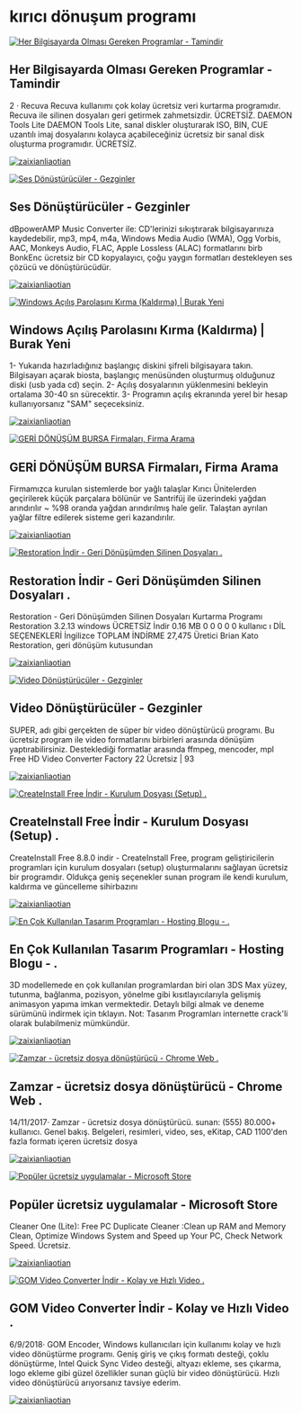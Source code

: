 # kırıcı dönuşum programı
<a href="https://mnn.zoosnet.net/LR/Chatpre.aspx?id=MNN94995150&p=https://topgrinding.com/" target="_blank">![Her Bilgisayarda Olması Gereken Programlar - Tamindir](https://github.com/technlg/images/blob/main/42.jpg)</a>
## Her Bilgisayarda Olması Gereken Programlar - Tamindir
2 · Recuva Recuva kullanımı çok kolay ücretsiz veri kurtarma programıdır. Recuva ile silinen dosyaları geri getirmek zahmetsizdir. ÜCRETSİZ. DAEMON Tools Lite DAEMON Tools Lite, sanal diskler oluşturarak ISO, BIN, CUE uzantılı imaj dosyalarını kolayca açabileceğiniz ücretsiz bir sanal disk oluşturma programıdır. ÜCRETSİZ.
<a href="https://mnn.zoosnet.net/LR/Chatpre.aspx?id=MNN94995150&p=https://topgrinding.com/" target="_blank"><img src="https://github.com/technlg/images/raw/main/chat11.jpg" alt="zaixianliaotian"/></a><a href="//whatsapp.shibangsoft.com/WhatsApp.php" ><img src="https://github.com/technlg/images/raw/main/chat11.png" alt=""></a>
<a href="https://mnn.zoosnet.net/LR/Chatpre.aspx?id=MNN94995150&p=https://topgrinding.com/" target="_blank">![Ses Dönüştürücüler - Gezginler](https://github.com/technlg/images/blob/main/40.jpg)</a>
## Ses Dönüştürücüler - Gezginler
dBpowerAMP Music Converter ile: CD'lerinizi sıkıştırarak bilgisayarınıza kaydedebilir, mp3, mp4, m4a, Windows Media Audio (WMA), Ogg Vorbis, AAC, Monkeys Audio, FLAC, Apple Lossless (ALAC) formatlarını birb BonkEnc ücretsiz bir CD kopyalayıcı, çoğu yaygın formatları destekleyen ses çözücü ve dönüştürücüdür.
<a href="https://mnn.zoosnet.net/LR/Chatpre.aspx?id=MNN94995150&p=https://topgrinding.com/" target="_blank"><img src="https://github.com/technlg/images/raw/main/chat11.jpg" alt="zaixianliaotian"/></a><a href="//whatsapp.shibangsoft.com/WhatsApp.php" ><img src="https://github.com/technlg/images/raw/main/chat11.png" alt=""></a>
<a href="https://mnn.zoosnet.net/LR/Chatpre.aspx?id=MNN94995150&p=https://topgrinding.com/" target="_blank">![Windows Açılış Parolasını Kırma (Kaldırma) | Burak Yeni](https://github.com/technlg/images/blob/main/44.jpg)</a>
## Windows Açılış Parolasını Kırma (Kaldırma) | Burak Yeni
1- Yukarıda hazırladığınız başlangıç diskini şifreli bilgisayara takın. Bilgisayarı açarak biosta, başlangıç menüsünden oluşturmuş olduğunuz diski (usb yada cd) seçin. 2- Açılış dosyalarının yüklenmesini bekleyin ortalama 30-40 sn sürecektir. 3- Programın açılış ekranında yerel bir hesap kullanıyorsanız "SAM" seçeceksiniz.
<a href="https://mnn.zoosnet.net/LR/Chatpre.aspx?id=MNN94995150&p=https://topgrinding.com/" target="_blank"><img src="https://github.com/technlg/images/raw/main/chat11.jpg" alt="zaixianliaotian"/></a><a href="//whatsapp.shibangsoft.com/WhatsApp.php" ><img src="https://github.com/technlg/images/raw/main/chat11.png" alt=""></a>
<a href="https://mnn.zoosnet.net/LR/Chatpre.aspx?id=MNN94995150&p=https://topgrinding.com/" target="_blank">![GERİ DÖNÜŞÜM BURSA Firmaları, Firma Arama](https://github.com/technlg/images/blob/main/57.jpg)</a>
## GERİ DÖNÜŞÜM BURSA Firmaları, Firma Arama
Firmamızca kurulan sistemlerde bor yağlı talaşlar Kırıcı Ünitelerden geçirilerek küçük parçalara bölünür ve Santrifüj ile üzerindeki yağdan arındırılır ~ %98 oranda yağdan arındırılmış hale gelir. Talaştan ayrılan yağlar filtre edilerek sisteme geri kazandırılır.
<a href="https://mnn.zoosnet.net/LR/Chatpre.aspx?id=MNN94995150&p=https://topgrinding.com/" target="_blank"><img src="https://github.com/technlg/images/raw/main/chat11.jpg" alt="zaixianliaotian"/></a><a href="//whatsapp.shibangsoft.com/WhatsApp.php" ><img src="https://github.com/technlg/images/raw/main/chat11.png" alt=""></a>
<a href="https://mnn.zoosnet.net/LR/Chatpre.aspx?id=MNN94995150&p=https://topgrinding.com/" target="_blank">![Restoration İndir - Geri Dönüşümden Silinen Dosyaları .](https://github.com/technlg/images/blob/main/40.jpg)</a>
## Restoration İndir - Geri Dönüşümden Silinen Dosyaları .
Restoration - Geri Dönüşümden Silinen Dosyaları Kurtarma Programı Restoration 3.2.13 windows ÜCRETSİZ İndir 0.16 MB 0 0 0 0 0 kullanıc ı DİL SEÇENEKLERİ İngilizce TOPLAM İNDİRME 27,475 Üretici Brian Kato Restoration, geri dönüşüm kutusundan 
<a href="https://mnn.zoosnet.net/LR/Chatpre.aspx?id=MNN94995150&p=https://topgrinding.com/" target="_blank"><img src="https://github.com/technlg/images/raw/main/chat11.jpg" alt="zaixianliaotian"/></a><a href="//whatsapp.shibangsoft.com/WhatsApp.php" ><img src="https://github.com/technlg/images/raw/main/chat11.png" alt=""></a>
<a href="https://mnn.zoosnet.net/LR/Chatpre.aspx?id=MNN94995150&p=https://topgrinding.com/" target="_blank">![Video Dönüştürücüler - Gezginler](https://github.com/technlg/images/blob/main/58.jpg)</a>
## Video Dönüştürücüler - Gezginler
SUPER, adı gibi gerçekten de süper bir video dönüştürücü programı. Bu ücretsiz program ile video formatlarını birbirleri arasında dönüşüm yaptırabilirsiniz. Desteklediği formatlar arasında ffmpeg, mencoder, mpl Free HD Video Converter Factory 22 Ücretsiz | 93
<a href="https://mnn.zoosnet.net/LR/Chatpre.aspx?id=MNN94995150&p=https://topgrinding.com/" target="_blank"><img src="https://github.com/technlg/images/raw/main/chat11.jpg" alt="zaixianliaotian"/></a><a href="//whatsapp.shibangsoft.com/WhatsApp.php" ><img src="https://github.com/technlg/images/raw/main/chat11.png" alt=""></a>
<a href="https://mnn.zoosnet.net/LR/Chatpre.aspx?id=MNN94995150&p=https://topgrinding.com/" target="_blank">![CreateInstall Free İndir - Kurulum Dosyası (Setup) .](https://github.com/technlg/images/blob/main/5.jpg)</a>
## CreateInstall Free İndir - Kurulum Dosyası (Setup) .
CreateInstall Free 8.8.0 indir - CreateInstall Free, program geliştiricilerin programları için kurulum dosyaları (setup) oluşturmalarını sağlayan ücretsiz bir programdır. Oldukça geniş seçenekler sunan program ile kendi kurulum, kaldırma ve güncelleme sihirbazını
<a href="https://mnn.zoosnet.net/LR/Chatpre.aspx?id=MNN94995150&p=https://topgrinding.com/" target="_blank"><img src="https://github.com/technlg/images/raw/main/chat11.jpg" alt="zaixianliaotian"/></a><a href="//whatsapp.shibangsoft.com/WhatsApp.php" ><img src="https://github.com/technlg/images/raw/main/chat11.png" alt=""></a>
<a href="https://mnn.zoosnet.net/LR/Chatpre.aspx?id=MNN94995150&p=https://topgrinding.com/" target="_blank">![En Çok Kullanılan Tasarım Programları - Hosting Blogu - .](https://github.com/technlg/images/blob/main/21.jpg)</a>
## En Çok Kullanılan Tasarım Programları - Hosting Blogu - .
3D modellemede en çok kullanılan programlardan biri olan 3DS Max yüzey, tutunma, bağlanma, pozisyon, yönelme gibi kısıtlayıcılarıyla gelişmiş animasyon yapıma imkan vermektedir. Detaylı bilgi almak ve deneme sürümünü indirmek için tıklayın. Not: Tasarım Programları internette crack'li olarak bulabilmeniz mümkündür.
<a href="https://mnn.zoosnet.net/LR/Chatpre.aspx?id=MNN94995150&p=https://topgrinding.com/" target="_blank"><img src="https://github.com/technlg/images/raw/main/chat11.jpg" alt="zaixianliaotian"/></a><a href="//whatsapp.shibangsoft.com/WhatsApp.php" ><img src="https://github.com/technlg/images/raw/main/chat11.png" alt=""></a>
<a href="https://mnn.zoosnet.net/LR/Chatpre.aspx?id=MNN94995150&p=https://topgrinding.com/" target="_blank">![Zamzar - ücretsiz dosya dönüştürücü - Chrome Web .](https://github.com/technlg/images/blob/main/25.jpg)</a>
## Zamzar - ücretsiz dosya dönüştürücü - Chrome Web .
14/11/2017· Zamzar - ücretsiz dosya dönüştürücü. sunan: (555) 80.000+ kullanıcı. Genel bakış. Belgeleri, resimleri, video, ses, eKitap, CAD 1100'den fazla formatı içeren ücretsiz dosya
<a href="https://mnn.zoosnet.net/LR/Chatpre.aspx?id=MNN94995150&p=https://topgrinding.com/" target="_blank"><img src="https://github.com/technlg/images/raw/main/chat11.jpg" alt="zaixianliaotian"/></a><a href="//whatsapp.shibangsoft.com/WhatsApp.php" ><img src="https://github.com/technlg/images/raw/main/chat11.png" alt=""></a>
<a href="https://mnn.zoosnet.net/LR/Chatpre.aspx?id=MNN94995150&p=https://topgrinding.com/" target="_blank">![Popüler ücretsiz uygulamalar - Microsoft Store](https://github.com/technlg/images/blob/main/56.jpg)</a>
## Popüler ücretsiz uygulamalar - Microsoft Store
Cleaner One (Lite): Free PC Duplicate Cleaner :Clean up RAM and Memory Clean, Optimize Windows System and Speed up Your PC, Check Network Speed. Ücretsiz.
<a href="https://mnn.zoosnet.net/LR/Chatpre.aspx?id=MNN94995150&p=https://topgrinding.com/" target="_blank"><img src="https://github.com/technlg/images/raw/main/chat11.jpg" alt="zaixianliaotian"/></a><a href="//whatsapp.shibangsoft.com/WhatsApp.php" ><img src="https://github.com/technlg/images/raw/main/chat11.png" alt=""></a>
<a href="https://mnn.zoosnet.net/LR/Chatpre.aspx?id=MNN94995150&p=https://topgrinding.com/" target="_blank">![GOM Video Converter İndir - Kolay ve Hızlı Video .](https://github.com/technlg/images/blob/main/30.jpg)</a>
## GOM Video Converter İndir - Kolay ve Hızlı Video .
6/9/2018· GOM Encoder, Windows kullanıcıları için kullanımı kolay ve hızlı video dönüştürme programı. Geniş giriş ve çıkış formatı desteği, çoklu dönüştürme, Intel Quick Sync Video desteği, altyazı ekleme, ses çıkarma, logo ekleme gibi güzel özellikler sunan güçlü bir video dönüştürücü. Hızlı video dönüştürücü arıyorsanız tavsiye ederim.
<a href="https://mnn.zoosnet.net/LR/Chatpre.aspx?id=MNN94995150&p=https://topgrinding.com/" target="_blank"><img src="https://github.com/technlg/images/raw/main/chat11.jpg" alt="zaixianliaotian"/></a><a href="//whatsapp.shibangsoft.com/WhatsApp.php" ><img src="https://github.com/technlg/images/raw/main/chat11.png" alt=""></a>
